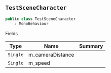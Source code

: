## `TestSceneCharacter`

```csharp
public class TestSceneCharacter
    : MonoBehaviour

```

Fields

| Type | Name | Summary | 
| --- | --- | --- | 
| `Single` | m_cameraDistance |  | 
| `Single` | m_speed |  | 


